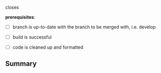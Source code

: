 closes <!--list issues here-->

**prerequisites**: 
 * [ ] branch is up-to-date with the branch to be merged with, i.e. develop
 * [ ] build is successful
 * [ ] code is cleaned up and formatted 


## Summary
 

